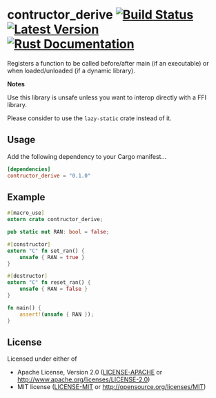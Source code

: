 contructor_derive [![Build Status](https://api.travis-ci.org/flier/contructor-derive.svg?branch=master)](https://travis-ci.org/flier/contructor-derive) [![Latest Version](https://img.shields.io/crates/v/contructor_derive.svg)](https://crates.io/crates/contructor_derive) [![Rust Documentation](https://img.shields.io/badge/api-rustdoc-blue.svg)](https://docs.rs/contructor-derive)
====

Registers a function to be called before/after main (if an executable)
or when loaded/unloaded (if a dynamic library).

**Notes**

Use this library is unsafe unless you want to interop directly with a FFI library.

Please consider to use the `lazy-static` crate instead of it.

## Usage

Add the following dependency to your Cargo manifest...

```toml
[dependencies]
contructor_derive = "0.1.0"
```

## Example

```rust
#[macro_use]
extern crate contructor_derive;

pub static mut RAN: bool = false;

#[constructor]
extern "C" fn set_ran() {
    unsafe { RAN = true }
}

#[destructor]
extern "C" fn reset_ran() {
    unsafe { RAN = false }
}

fn main() {
    assert!(unsafe { RAN });
}
```

## License

Licensed under either of

 * Apache License, Version 2.0 ([LICENSE-APACHE](LICENSE-APACHE) or http://www.apache.org/licenses/LICENSE-2.0)
 * MIT license ([LICENSE-MIT](LICENSE-MIT) or http://opensource.org/licenses/MIT)
